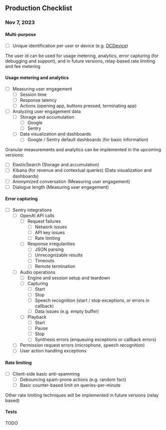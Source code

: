 ## Production Checklist

### Nov 7, 2023

#### Multi-purpose

- [ ] Unique identification per user or device (e.g. [DCDevice](https://developer.apple.com/documentation/devicecheck/accessing_and_modifying_per-device_data))

The user id can be used for usage metering, analytics, error capturing (for debugging and support), and in future versions, relay-based rate limiting and fee metering

#### Usage metering and analytics

- [ ] Measuring user engagement
  - [ ] Session time
  - [ ] Response latency
  - [ ] Actions (opening app, buttons pressed, terminating app)
- [ ] Analyzing user engagement data 
  - [ ] Storage and accumulation
    - [ ] Google
    - [ ] Sentry
  - [ ] Data visualization and dashboards
    - [ ] Google / Sentry default dashboards (for basic information)

Granular measurements and analytics can be implemented in the upcoming versions:

- [ ] ElasticSearch (Storage and accumulation)
- [ ] Kibana (for revenue and contextual queries) (Data visualization and dashboards)
- [ ] Anonymized conversation (Measuring user engagement)
- [ ] Dialogue length (Measuring user engagement)

#### Error capturing

- [ ] Sentry integrations
  - [ ] OpenAI API calls
    - [ ] Request failures
      - [ ] Network issues
      - [ ] API key issues
      - [ ] Rate limiting
    - [ ] Response irregularities
      - [ ] JSON parsing
      - [ ] Unrecognizable results
      - [ ] Timeouts
      - [ ] Remote termination
  - [ ] Audio operations
    - [ ] Engine and session setup and teardown
    - [ ] Capturing
      - [ ] Start
      - [ ] Stop
      - [ ] Speech recognition (start / stop exceptions, or errors in callback)
      - [ ] Data issues (e.g. empty buffer)
    - [ ] Playback
      - [ ] Start
      - [ ] Pause
      - [ ] Stop
      - [ ] Synthesis errors (enqueuing exceptions or callback errors)
  - [ ] Permission request errors (microphone, speech recognition)
  - [ ] User action handling exceptions

#### Rate limiting

- [ ] Client-side basic anti-spamming
  - [ ] Debouncing spam-prone actions (e.g. random fact)
  - [ ] Basic counter-based limit on queries-per-minute 

Other rate limiting techniques will be implemented in future versions (relay based)

#### Tests

TODO